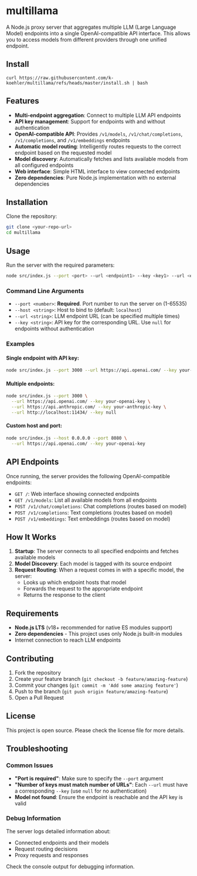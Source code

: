 # multillama

A Node.js proxy server that aggregates multiple LLM (Large Language Model) endpoints into a single OpenAI-compatible API interface. This allows you to access models from different providers through one unified endpoint.

## Install

```
curl https://raw.githubusercontent.com/k-koehler/multillama/refs/heads/master/install.sh | bash
```

## Features

- **Multi-endpoint aggregation**: Connect to multiple LLM API endpoints
- **API key management**: Support for endpoints with and without authentication
- **OpenAI-compatible API**: Provides `/v1/models`, `/v1/chat/completions`, `/v1/completions`, and `/v1/embeddings` endpoints
- **Automatic model routing**: Intelligently routes requests to the correct endpoint based on the requested model
- **Model discovery**: Automatically fetches and lists available models from all configured endpoints
- **Web interface**: Simple HTML interface to view connected endpoints
- **Zero dependencies**: Pure Node.js implementation with no external dependencies

## Installation

Clone the repository:

```bash
git clone <your-repo-url>
cd multillama
```

## Usage

Run the server with the required parameters:

```bash
node src/index.js --port <port> --url <endpoint1> --key <key1> --url <endpoint2> --key <key2>
```

### Command Line Arguments

- `--port <number>`: **Required**. Port number to run the server on (1-65535)
- `--host <string>`: Host to bind to (default: `localhost`)
- `--url <string>`: LLM endpoint URL (can be specified multiple times)
- `--key <string>`: API key for the corresponding URL. Use `null` for endpoints without authentication

### Examples

#### Single endpoint with API key:

```bash
node src/index.js --port 3000 --url https://api.openai.com/ --key your-openai-key
```

#### Multiple endpoints:

```bash
node src/index.js --port 3000 \
  --url https://api.openai.com/ --key your-openai-key \
  --url https://api.anthropic.com/ --key your-anthropic-key \
  --url http://localhost:11434/ --key null
```

#### Custom host and port:

```bash
node src/index.js --host 0.0.0.0 --port 8080 \
  --url https://api.openai.com/ --key your-openai-key
```

## API Endpoints

Once running, the server provides the following OpenAI-compatible endpoints:

- `GET /`: Web interface showing connected endpoints
- `GET /v1/models`: List all available models from all endpoints
- `POST /v1/chat/completions`: Chat completions (routes based on model)
- `POST /v1/completions`: Text completions (routes based on model)
- `POST /v1/embeddings`: Text embeddings (routes based on model)

## How It Works

1. **Startup**: The server connects to all specified endpoints and fetches available models
2. **Model Discovery**: Each model is tagged with its source endpoint
3. **Request Routing**: When a request comes in with a specific model, the server:
   - Looks up which endpoint hosts that model
   - Forwards the request to the appropriate endpoint
   - Returns the response to the client

## Requirements

- **Node.js LTS** (v18+ recommended for native ES modules support)
- **Zero dependencies** - This project uses only Node.js built-in modules
- Internet connection to reach LLM endpoints

## Contributing

1. Fork the repository
2. Create your feature branch (`git checkout -b feature/amazing-feature`)
3. Commit your changes (`git commit -m 'Add some amazing feature'`)
4. Push to the branch (`git push origin feature/amazing-feature`)
5. Open a Pull Request

## License

This project is open source. Please check the license file for more details.

## Troubleshooting

### Common Issues

- **"Port is required"**: Make sure to specify the `--port` argument
- **"Number of keys must match number of URLs"**: Each `--url` must have a corresponding `--key` (use `null` for no authentication)
- **Model not found**: Ensure the endpoint is reachable and the API key is valid

### Debug Information

The server logs detailed information about:

- Connected endpoints and their models
- Request routing decisions
- Proxy requests and responses

Check the console output for debugging information.
